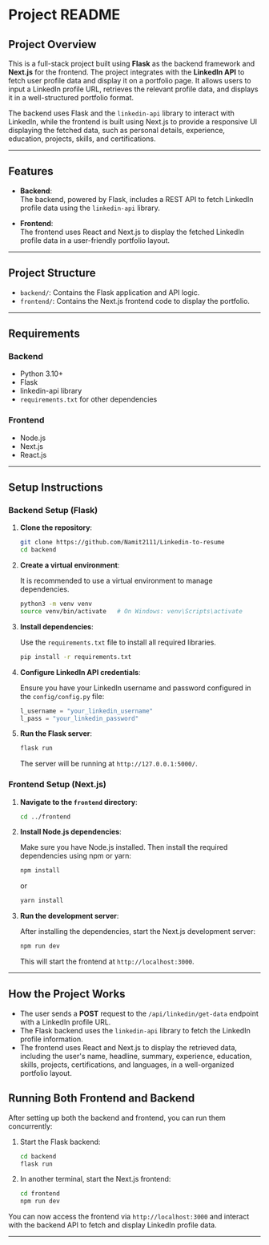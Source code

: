 # Project README

## Project Overview

This is a full-stack project built using **Flask** as the backend framework and **Next.js** for the frontend. The project integrates with the **LinkedIn API** to fetch user profile data and display it on a portfolio page. It allows users to input a LinkedIn profile URL, retrieves the relevant profile data, and displays it in a well-structured portfolio format. 

The backend uses Flask and the `linkedin-api` library to interact with LinkedIn, while the frontend is built using Next.js to provide a responsive UI displaying the fetched data, such as personal details, experience, education, projects, skills, and certifications.

---

## Features

- **Backend**:  
  The backend, powered by Flask, includes a REST API to fetch LinkedIn profile data using the `linkedin-api` library.
  
- **Frontend**:  
  The frontend uses React and Next.js to display the fetched LinkedIn profile data in a user-friendly portfolio layout.

---

## Project Structure

- `backend/`: Contains the Flask application and API logic.
- `frontend/`: Contains the Next.js frontend code to display the portfolio.
  
---

## Requirements

### Backend

- Python 3.10+
- Flask
- linkedin-api library
- `requirements.txt` for other dependencies

### Frontend

- Node.js
- Next.js
- React.js

---

## Setup Instructions

### Backend Setup (Flask)

1. **Clone the repository**:

   ```bash
   git clone https://github.com/Namit2111/Linkedin-to-resume
   cd backend
   ```

2. **Create a virtual environment**:

   It is recommended to use a virtual environment to manage dependencies.

   ```bash
   python3 -m venv venv
   source venv/bin/activate   # On Windows: venv\Scripts\activate
   ```

3. **Install dependencies**:

   Use the `requirements.txt` file to install all required libraries.

   ```bash
   pip install -r requirements.txt
   ```

4. **Configure LinkedIn API credentials**:

   Ensure you have your LinkedIn username and password configured in the `config/config.py` file:

   ```python
   l_username = "your_linkedin_username"
   l_pass = "your_linkedin_password"
   ```

5. **Run the Flask server**:

   ```bash
   flask run
   ```

   The server will be running at `http://127.0.0.1:5000/`.

### Frontend Setup (Next.js)

1. **Navigate to the `frontend` directory**:

   ```bash
   cd ../frontend
   ```

2. **Install Node.js dependencies**:

   Make sure you have Node.js installed. Then install the required dependencies using npm or yarn:

   ```bash
   npm install
   ```

   or

   ```bash
   yarn install
   ```

3. **Run the development server**:

   After installing the dependencies, start the Next.js development server:

   ```bash
   npm run dev
   ```

   This will start the frontend at `http://localhost:3000`.

---

## How the Project Works

- The user sends a **POST** request to the `/api/linkedin/get-data` endpoint with a LinkedIn profile URL.
- The Flask backend uses the `linkedin-api` library to fetch the LinkedIn profile information.
- The frontend uses React and Next.js to display the retrieved data, including the user's name, headline, summary, experience, education, skills, projects, certifications, and languages, in a well-organized portfolio layout.


## Running Both Frontend and Backend

After setting up both the backend and frontend, you can run them concurrently:

1. Start the Flask backend:

   ```bash
   cd backend
   flask run
   ```

2. In another terminal, start the Next.js frontend:

   ```bash
   cd frontend
   npm run dev
   ```

You can now access the frontend via `http://localhost:3000` and interact with the backend API to fetch and display LinkedIn profile data.

---

